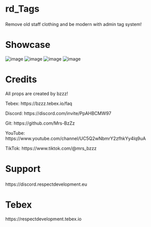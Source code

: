 

<h1>rd_Tags</h1>

###
<p>Remove old staff clothing and be modern with admin tag system!</p>

<h1>Showcase</h1>

![image](https://github.com/respectdevelopment/rd_Tags/assets/143709835/71edbcf5-17e4-491e-848c-b6661a6bd202)
![image](https://github.com/respectdevelopment/rd_Tags/assets/143709835/c09ed854-6574-4329-8ac4-7708d7f41c41)
![image](https://github.com/respectdevelopment/rd_Tags/assets/143709835/dcd8664e-0f20-452e-9b12-d850f5ace639)
![image](https://github.com/respectdevelopment/rd_Tags/assets/143709835/f4a40633-3c3d-4fe2-8f4a-aea6cd4638a8)


###

<h1>Credits</h1>

<p>All props are created by bzzz!</p>
<p>Tebex: https://bzzz.tebex.io/faq</p>
<p>Discord: https://discord.com/invite/PpAHBCMW97</p>
<p>Git: https://github.com/Mrs-BzZz</p>
<p>YouTube: https://www.youtube.com/channel/UC5Q2wNbmrY2zfhkYy4lq9uA</p>
<p>TikTok: https://www.tiktok.com/@mrs_bzzz</p>

<h1>Support</h1>

###

<p>https://discord.respectdevelopment.eu</p>

###

<h1>Tebex</h1>

<p>https://respectdevelopment.tebex.io</p>


